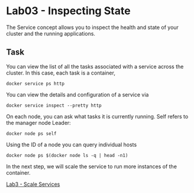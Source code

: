 # Lab03 - Inspecting State

The Service concept allows you to inspect the health and state of your cluster and the running applications.

## Task

You can view the list of all the tasks associated with a service across the cluster. 
In this case, each task is a container, 

```
docker service ps http
```

You can view the details and configuration of a service via 

```
docker service inspect --pretty http
```

On each node, you can ask what tasks it is currently running. Self refers to the manager node Leader: 

```
docker node ps self
```

Using the ID of a node you can query individual hosts 

```
docker node ps $(docker node ls -q | head -n1)
```

In the next step, we will scale the service to run more instances of the container.

[Lab3 - Scale Services](https://github.com/collabnix/dockerlabs/blob/master/intermediate/swarm/lab04-scale-services.md)
